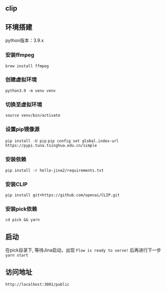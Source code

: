 ## clip

## 环境搭建

python版本：3.9.x

### 安装ffmpeg
`brew install ffmpeg`

### 创建虚拟环境
`python3.9 -m venv venv`

### 切换至虚拟环境
`source venv/bin/activate`

### 设置pip镜像源
`pip install -U pip`
`pip config set global.index-url https://pypi.tuna.tsinghua.edu.cn/simple`

### 安装依赖
`pip install -r hello-jina2/requirements.txt`

### 安装CLIP
`pip install git+https://github.com/openai/CLIP.git`

### 安装pick依赖
`cd pick && yarn`

## 启动
在pick目录下, 等待Jina启动，出现 `Flow is ready to serve!` 后再进行下一步
`yarn start`

## 访问地址
`http://localhost:3001/public`